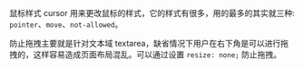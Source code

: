 
鼠标样式 cursor 用来更改鼠标的样式，它的样式有很多，用的最多的其实就三种: `pointer`、`move`、`not-allowed`。

防止拖拽主要就是针对文本域 textarea，缺省情况下用户在右下角是可以进行拖拽的，这样容易造成页面布局混乱。可以通过设置 `resize: none;` 防止拖拽。